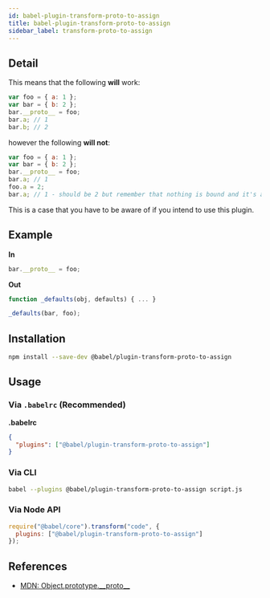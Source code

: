 ```yaml
---
id: babel-plugin-transform-proto-to-assign
title: babel-plugin-transform-proto-to-assign
sidebar_label: transform-proto-to-assign
---
```


## Detail

This means that the following **will** work:

```javascript
var foo = { a: 1 };
var bar = { b: 2 };
bar.__proto__ = foo;
bar.a; // 1
bar.b; // 2
```

however the following **will not**:

```javascript
var foo = { a: 1 };
var bar = { b: 2 };
bar.__proto__ = foo;
bar.a; // 1
foo.a = 2;
bar.a; // 1 - should be 2 but remember that nothing is bound and it's a straight copy
```

This is a case that you have to be aware of if you intend to use this plugin.

## Example

**In**

```javascript
bar.__proto__ = foo;
```

**Out**

```javascript
function _defaults(obj, defaults) { ... }

_defaults(bar, foo);
```

## Installation

```sh
npm install --save-dev @babel/plugin-transform-proto-to-assign
```

## Usage

### Via `.babelrc` (Recommended)

**.babelrc**

```json
{
  "plugins": ["@babel/plugin-transform-proto-to-assign"]
}
```

### Via CLI

```sh
babel --plugins @babel/plugin-transform-proto-to-assign script.js
```

### Via Node API

```javascript
require("@babel/core").transform("code", {
  plugins: ["@babel/plugin-transform-proto-to-assign"]
});
```

## References

* [MDN: Object.prototype.\_\_proto\_\_](https://developer.mozilla.org/en-US/docs/Web/JavaScript/Reference/Global_Objects/Object/proto)

